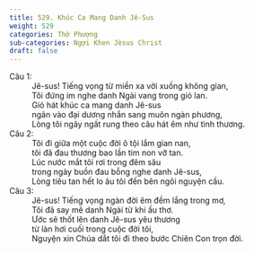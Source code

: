 ```yaml
---
title: 529. Khúc Ca Mang Danh Jê-Sus
weight: 529
categories: Thờ Phượng
sub-categories: Ngợi Khen Jêsus Christ
draft: false
---
```

<dl><dt>Câu 1:</dt><dd data-verse="1">Jê-sus! Tiếng vọng từ miền xa vời xuống không gian, <br/>Tôi đứng im nghe danh Ngài vang trong gió lan. <br/>Gió hát khúc ca mang danh Jê-sus <br/>ngân vào đại dương nhắn sang muôn ngàn phương, <br/>Lòng tôi ngây ngất rung theo câu hát êm như tình thương. </dd><dt>Câu 2:</dt><dd data-verse="2">Tôi đi giữa một cuộc đời ô tội lắm gian nan, <br/>tôi đã đau thương bao lần tim non vỡ tan. <br/>Lúc nước mắt tôi rơi trong đêm sâu <br/>trong ngày buồn đau bỗng nghe danh Jê-sus, <br/>Lòng tiêu tan hết lo âu tôi đến bên ngôi nguyện cầu. </dd><dt>Câu 3:</dt><dd data-verse="3">Jê-sus! Tiếng vọng ngàn đời êm đềm lắng trong mơ, <br/>Tôi đã say mê danh Ngài từ khi ấu thơ. <br/>Ước sẽ thốt lên danh Jê-sus yêu thương <br/>từ làn hơi cuối trong cuộc đời tôi, <br/>Nguyện xin Chúa dắt tôi đi theo bước Chiên Con trọn đời. <br/></dd></dl>